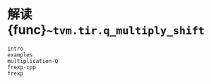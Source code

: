 # 解读 {func}`~tvm.tir.q_multiply_shift`

```{toctree}
intro
examples
multiplication-Q
frexp-cpp
frexp
```
